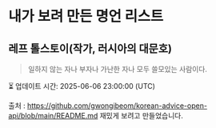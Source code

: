 # 내가 보려 만든 명언 리스트

##  레프 톨스토이(작가, 러시아의 대문호)
> 일하지 않는 자나 부자나 가난한 자나 모두 쓸모있는 사람이다.


⏳ 업데이트 시간: 2025-06-06 23:00:00 (UTC)

출처 : https://github.com/gwongibeom/korean-advice-open-api/blob/main/README.md
재밌게 보려고 만들었습니다.
